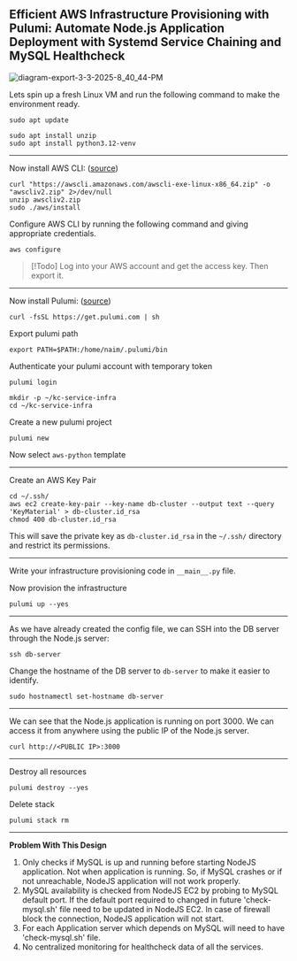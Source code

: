 Efficient AWS Infrastructure Provisioning with Pulumi: Automate Node.js Application Deployment with Systemd Service Chaining and MySQL Healthcheck
---

![diagram-export-3-3-2025-8_40_44-PM](https://github.com/user-attachments/assets/1fc44d33-30b1-43f8-bc4e-0d6b9f8427ef)

Lets spin up a fresh Linux VM and run the following command to make the environment ready.

```
sudo apt update
```

```
sudo apt install unzip
sudo apt install python3.12-venv
```

---
Now install AWS CLI: ([source](https://docs.aws.amazon.com/cli/latest/userguide/getting-started-install.html))

```
curl "https://awscli.amazonaws.com/awscli-exe-linux-x86_64.zip" -o "awscliv2.zip" 2>/dev/null
unzip awscliv2.zip
sudo ./aws/install
```

Configure AWS CLI by running the following command and giving appropriate credentials.
```
aws configure
```

> [!Todo]
> Log into your AWS account and get the access key. Then export it.

---

Now install Pulumi: ([source](https://www.pulumi.com/docs/iac/download-install/))

```
curl -fsSL https://get.pulumi.com | sh
```

Export pulumi path
```
export PATH=$PATH:/home/naim/.pulumi/bin
```

Authenticate your pulumi account with temporary token
```
pulumi login
```

```
mkdir -p ~/kc-service-infra
cd ~/kc-service-infra
```

Create a new pulumi project
```
pulumi new
```

Now select `aws-python` template

---
Create an AWS Key Pair

```shell
cd ~/.ssh/
aws ec2 create-key-pair --key-name db-cluster --output text --query 'KeyMaterial' > db-cluster.id_rsa
chmod 400 db-cluster.id_rsa
```

This will save the private key as `db-cluster.id_rsa` in the `~/.ssh/` directory and restrict its permissions.

---
Write your infrastructure provisioning code in `__main__.py` file.

Now provision the infrastructure
```
pulumi up --yes
```

---
As we have already created the config file, we can SSH into the DB server through the Node.js server:

```
ssh db-server
```

Change the hostname of the DB server to `db-server` to make it easier to identify.

```
sudo hostnamectl set-hostname db-server
```

---
We can see that the Node.js application is running on port 3000. We can access it from anywhere using the public IP of the Node.js server.

```
curl http://<PUBLIC IP>:3000
```

---
Destroy all resources
```
pulumi destroy --yes
```

Delete stack
```
pulumi stack rm
```


---
**Problem With This Design**

1. Only checks if MySQL is up and running before starting NodeJS application. Not when application is running.
   So, if MySQL crashes or if not unreachable, NodeJS application will not work properly.
2. MySQL availability is checked from NodeJS EC2 by probing to MySQL default port.
   If the default port required to changed in future 'check-mysql.sh' file need to be updated in NodeJS EC2.
   In case of firewall block the connection, NodeJS application will not start.
3. For each Application server which depends on MySQL will need to have 'check-mysql.sh' file.
4. No centralized monitoring for healthcheck data of all the services.
